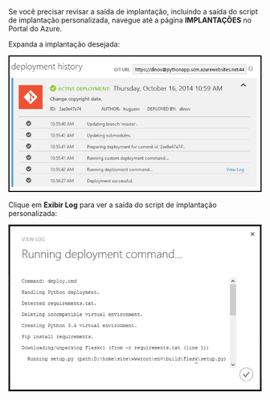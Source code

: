 Se você precisar revisar a saída de implantação, incluindo a saída do script de implantação personalizada, navegue até a página **IMPLANTAÇÕES** no Portal do Azure.

Expanda a implantação desejada:

![](./media/web-sites-python-troubleshoot-deployment/portal-deployment-history.png)

Clique em **Exibir Log** para ver a saída do script de implantação personalizada:

![](./media/web-sites-python-troubleshoot-deployment/portal-deployment-log.png)

<!---HONumber=62-->